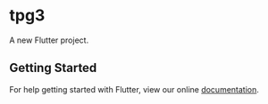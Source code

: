 # tpg3

A new Flutter project.

## Getting Started

For help getting started with Flutter, view our online
[documentation](https://flutter.io/).
